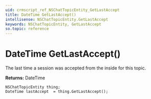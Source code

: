 ```yaml
---
uid: crmscript_ref_NSChatTopicEntity_GetLastAccept
title: DateTime GetLastAccept()
intellisense: NSChatTopicEntity.GetLastAccept
keywords: NSChatTopicEntity, GetLastAccept
so.topic: reference
---
```


# DateTime GetLastAccept()

The last time a session was accepted from the inside for this topic.

**Returns:** DateTime

```crmscript
NSChatTopicEntity thing;
DateTime lastAccept  = thing.GetLastAccept();
```

